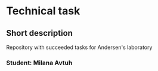 # Technical task

## Short description

Repository with succeeded tasks for Andersen's laboratory

### Student: Milana Avtuh
